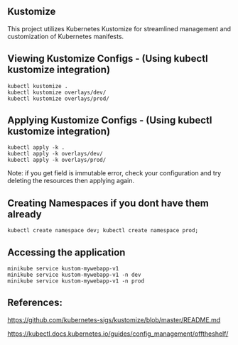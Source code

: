 ## Kustomize

This project utilizes Kubernetes Kustomize for streamlined management and customization of Kubernetes manifests.

## Viewing Kustomize Configs - (Using kubectl kustomize integration)
```
kubectl kustomize .
kubectl kustomize overlays/dev/
kubectl kustomize overlays/prod/
```

## Applying Kustomize Configs - (Using kubectl kustomize integration)
```
kubectl apply -k .
kubectl apply -k overlays/dev/
kubectl apply -k overlays/prod/
```
Note: if you get field is immutable error, check your configuration and try deleting the resources then applying again.


## Creating Namespaces if you dont have them already
```
kubectl create namespace dev; kubectl create namespace prod;
```


## Accessing the application
```
minikube service kustom-mywebapp-v1
minikube service kustom-mywebapp-v1 -n dev
minikube service kustom-mywebapp-v1 -n prod
```

## References:
https://github.com/kubernetes-sigs/kustomize/blob/master/README.md

https://kubectl.docs.kubernetes.io/guides/config_management/offtheshelf/
